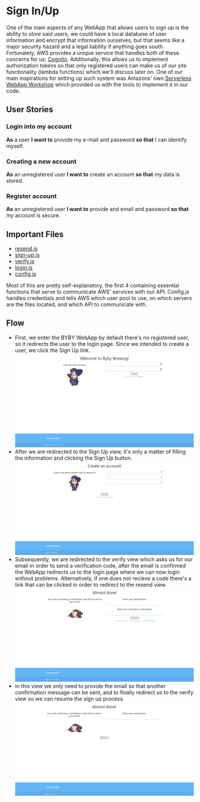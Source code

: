 # Sign In/Up
One of the main aspects of any WebApp that allows users to sign up is the ability to *store* said users, we could have a local database of user information and encrypt that information ourselves, but that seems like a major security hazard and a legal liability if anything goes south. Fortunately, AWS provides a unique service that handles both of these concerns for us: [Cognito](https://aws.amazon.com/cognito/ "Cognito"). Additionally, this allows us to implement authorization tokens so that only registered users can make us of our site functionality (lambda functions) which we'll discuss later on. One of our main inspirations for setting up such system was Amazons' own [Serverless WebApp Workshop](https://aws.amazon.com/getting-started/projects/build-serverless-web-app-lambda-apigateway-s3-dynamodb-cognito/ "AWS' workshop") which provided us with the tools to implement it in our code. 

## User Stories 
### Login into my account  
**As** a user **I want to** provide my e-mail and password **so that** I can identify myself.
### Creating a new account
**As** an unregistered user **I want to** create an account **so that** my data is stored.
### Register account 
**As** an unregistered user **I want to** provide and email and password **so that** my account is secure.
## Important Files 
* [resend.js](https://github.com/KillerFarmer/BYBY/tree/documentation/js/resend.js "resend.js")
* [sign-up.js](https://github.com/KillerFarmer/BYBY/tree/documentation/js/sign-up.js "sign-up.js")
* [verify.js](https://github.com/KillerFarmer/BYBY/tree/documentation/js/verify.js "verify.js")
* [login.js](https://github.com/KillerFarmer/BYBY/tree/documentation/js/login.js "login.js")
* [config.js](https://github.com/KillerFarmer/BYBY/tree/documentation/js/config.js "config.js")

Most of this are pretty self-explanatory, the first 4 containing essential functions that serve to communicate AWS' services with our API. Config.js handles credentials and tells AWS which user pool to use, on which servers are the files located, and which API to communicate with. 
## Flow
* First, we enter the BYBY WebApp by default there's no registered user, so it redirects the user to the login page. Since we intended to create a user, we click the Sign Up link. 
![login.js](https://raw.githubusercontent.com/KillerFarmer/BYBY/documentation/documentation/img/signin.png "login.js")
* After we are redirected to the Sign Up view, it's only a matter of filling the information and clicking the Sign Up button.
![sign-up.js](https://raw.githubusercontent.com/KillerFarmer/BYBY/documentation/documentation/img/signup.png "sign-up.js")
* Subsequently, we are redirected to the verify view which asks us for our email in order to send a verification code, after the email is confirmed the WebApp redirects us to the login page where we can now login without problems. Alternatively, if one does not recieve a code there's a link that can be clicked in order to redirect to the resend view. 
![verify.js](https://raw.githubusercontent.com/KillerFarmer/BYBY/documentation/documentation/img/verify.png "verify.js")
* In this view we only need to provide the email so that another confirmation message can be sent, and to finally redirect us to the verify view so we can resume the sign up process.
![resend.js](https://raw.githubusercontent.com/KillerFarmer/BYBY/documentation/documentation/img/resend.png "resend.js")